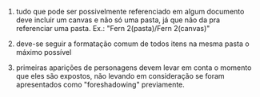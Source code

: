 1. tudo que pode ser possivelmente referenciado em algum documento deve incluir um canvas e não só uma pasta, já que não da pra referenciar uma pasta. Ex.: "Fern 2(pasta)/Fern 2(canvas)"

2. deve-se seguir a formatação comum de todos itens na mesma pasta o máximo possível

3. primeiras aparições de personagens devem levar em conta o momento que eles são expostos, não levando em consideração se foram apresentados como "foreshadowing" previamente.
